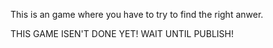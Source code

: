 This is an game where you have to try to find the right anwer.

THIS GAME ISEN'T DONE YET! WAIT UNTIL PUBLISH!

